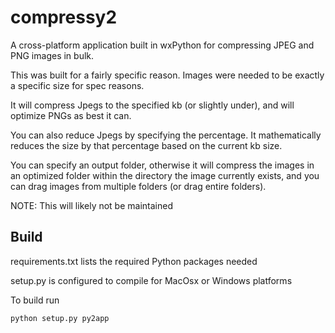 # compressy2
A cross-platform application built in wxPython for compressing JPEG and PNG images in bulk.

This was built for a fairly specific reason. Images were needed to be exactly a specific size for spec reasons.

It will compress Jpegs to the specified kb (or slightly under), and will optimize PNGs as best it can.

You can also reduce Jpegs by specifying the percentage. It mathematically reduces the size by that percentage based on the current kb size.

You can specify an output folder, otherwise it will compress the images in an optimized folder within the directory the image currently exists, and you can drag images from multiple folders (or drag entire folders).

NOTE: This will likely not be maintained

## Build
requirements.txt lists the required Python packages needed

setup.py is configured to compile for MacOsx or Windows platforms

To build run
```
python setup.py py2app
```
